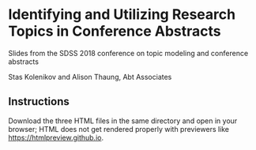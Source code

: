 # Identifying and Utilizing Research Topics in Conference Abstracts

Slides from the SDSS 2018 conference on topic modeling and conference abstracts

Stas Kolenikov and Alison Thaung, Abt Associates

## Instructions

Download the three HTML files in the same directory and open in your browser; 
HTML does not get rendered properly with previewers like https://htmlpreview.github.io.
